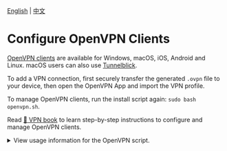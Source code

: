 [English](clients.md) | [中文](clients-zh.md)

# Configure OpenVPN Clients

[OpenVPN clients](https://openvpn.net/vpn-client/) are available for Windows, macOS, iOS, Android and Linux. macOS users can also use [Tunnelblick](https://tunnelblick.net).

To add a VPN connection, first securely transfer the generated `.ovpn` file to your device, then open the OpenVPN App and import the VPN profile.

To manage OpenVPN clients, run the install script again: `sudo bash openvpn.sh`.

Read [:book: VPN book](https://ko-fi.com/post/Support-this-project-and-get-access-to-supporter-o-O5O7FVF8J) to learn step-by-step instructions to configure and manage OpenVPN clients.

<details>
<summary>
View usage information for the OpenVPN script.
</summary>

```
Usage: bash openvpn.sh [options]

Options:
  --auto                        auto install OpenVPN using default options
  --addclient [client name]     add a new client
  --exportclient [client name]  export configuration for an existing client
  --listclients                 list the names of existing clients
  --revokeclient [client name]  revoke an existing client
  --uninstall                   remove OpenVPN and delete all configuration
  -y, --yes                     assume "yes" as answer to prompts when revoking a client or removing OpenVPN
  -h, --help                    show this help message and exit

To customize install options, run this script without arguments.
```
</details>
